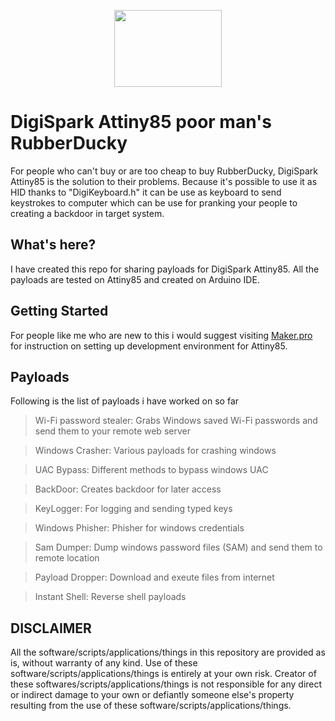 <p align="center">
<img src="https://i.ibb.co/jZ2wvX0/NEWEV-AT.png" width="172" height="123">
</p>


# DigiSpark Attiny85 poor man's RubberDucky
For people who can't buy or are too cheap to buy RubberDucky, DigiSpark Attiny85 is the solution to their problems. Because it's possible to use it as HID thanks to "DigiKeyboard.h" it can be use as keyboard to send keystrokes to computer which can be use for pranking your people to creating a backdoor in target system.

## What's here?
I have created this repo for sharing payloads for DigiSpark Attiny85. All the payloads are tested on Attiny85 and created on Arduino IDE.

## Getting Started
For people like me who are new to this i would suggest visiting [Maker.pro](https://maker.pro/arduino/projects/how-to-build-a-rubber-ducky-usb-with-arduino-using-a-digispark-module) for instruction on setting up development environment for Attiny85.

## Payloads
Following is the list of payloads i have worked on so far

>Wi-Fi password stealer: Grabs Windows saved Wi-Fi passwords and send them to your remote web server

>Windows Crasher: Various payloads for crashing windows

>UAC Bypass: Different methods to bypass windows UAC

>BackDoor: Creates backdoor for later access

>KeyLogger: For logging and sending typed keys

>Windows Phisher: Phisher for windows credentials

>Sam Dumper: Dump windows password files (SAM) and send them to remote location

>Payload Dropper: Download and exeute files from internet

>Instant Shell: Reverse shell payloads

## DISCLAIMER
All the software/scripts/applications/things in this repository are provided as is, without warranty of any kind. Use of these software/scripts/applications/things is entirely at your own risk. Creator of these softwares/scripts/applications/things is not responsible for any direct or indirect damage to your own or defiantly someone else's property resulting from the use of these software/scripts/applications/things.
